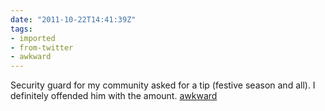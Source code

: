 ```yaml
---
date: "2011-10-22T14:41:39Z"
tags:
- imported
- from-twitter
- awkward
---
```

Security guard for my community asked for a tip \(festive season and all\). I definitely offended him with the amount. [awkward](/tags/awkward)
